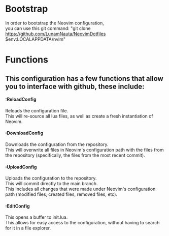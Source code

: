 # Bootstrap
In order to bootstrap the Neovim configuration,\
you can use this git command: "git clone https://github.com/LunamNauta/NeovimDotfiles $env:LOCALAPPDATA/nvim"

# Functions
## This configuration has a few functions that allow you to interface with github, these include:

#### :ReloadConfig
Reloads the configuration file.\
This will re-source all lua files, as well as create a fresh instantiation of Neovim.

#### :DownloadConfig
Downloads the configuration from the repository.\
This will overwrite all files in Neovim's configuration path with the files from the repository (specifically, the files from the most recent commit).

#### :UploadConfig
Uploads the configuration to the repository.\
This will commit directly to the main branch.\
This includes all changes that were made under Neovim's configuration path (modified files, created files, removed files, etc).

#### :EditConfig
This opens a buffer to init.lua.\
This allows for easy access to the configuration, without having to search for it in a file explorer.
